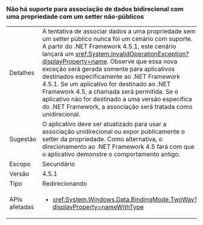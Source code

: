 ### <a name="two-way-data-binding-to-a-property-with-a-non-public-setter-is-not-supported"></a>Não há suporte para associação de dados bidirecional com uma propriedade com um setter não-públicos

|   |   |
|---|---|
|Detalhes|A tentativa de associar dados a uma propriedade sem um setter público nunca foi um cenário com suporte. A partir do .NET Framework 4.5.1, este cenário lançará um <xref:System.InvalidOperationException?displayProperty=name>. Observe que essa nova exceção será gerada somente para aplicativos destinados especificamente ao .NET Framework 4.5.1. Se um aplicativo for destinado ao .NET Framework 4.5, a chamada será permitida. Se o aplicativo não for destinado a uma versão específica do .NET Framework, a associação será tratada como unidirecional.|
|Sugestão|O aplicativo deve ser atualizado para usar a associação unidirecional ou expor publicamente o setter da propriedade. Como alternativa, o direcionamento ao .NET Framework 4.5 fará com que o aplicativo demonstre o comportamento antigo.|
|Escopo|Secundário|
|Versão|4.5.1|
|Tipo|Redirecionando|
|APIs afetadas|<ul><li><xref:System.Windows.Data.BindingMode.TwoWay?displayProperty=nameWithType></li></ul>|

